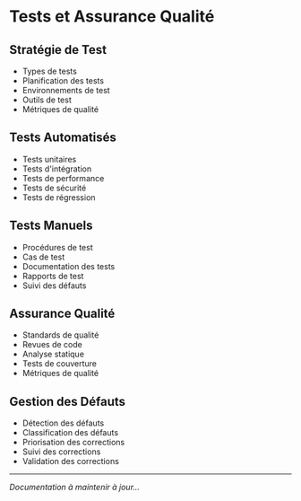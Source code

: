 # Tests et Assurance Qualité

## Stratégie de Test
- Types de tests
- Planification des tests
- Environnements de test
- Outils de test
- Métriques de qualité

## Tests Automatisés
- Tests unitaires
- Tests d'intégration
- Tests de performance
- Tests de sécurité
- Tests de régression

## Tests Manuels
- Procédures de test
- Cas de test
- Documentation des tests
- Rapports de test
- Suivi des défauts

## Assurance Qualité
- Standards de qualité
- Revues de code
- Analyse statique
- Tests de couverture
- Métriques de qualité

## Gestion des Défauts
- Détection des défauts
- Classification des défauts
- Priorisation des corrections
- Suivi des corrections
- Validation des corrections

---
*Documentation à maintenir à jour...* 
